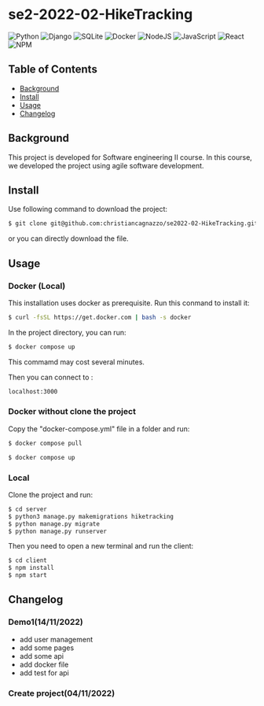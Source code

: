 # se2-2022-02-HikeTracking
![Python](https://img.shields.io/badge/python-3670A0?style=for-the-badge&logo=python&logoColor=ffdd54)
![Django](https://img.shields.io/badge/django-%23092E20.svg?style=for-the-badge&logo=django&logoColor=white)
![SQLite](https://img.shields.io/badge/sqlite-%2307405e.svg?style=for-the-badge&logo=sqlite&logoColor=white)
![Docker](https://img.shields.io/badge/docker-%230db7ed.svg?style=for-the-badge&logo=docker&logoColor=white)
![NodeJS](https://img.shields.io/badge/node.js-6DA55F?style=for-the-badge&logo=node.js&logoColor=white)
![JavaScript](https://img.shields.io/badge/javascript-%23323330.svg?style=for-the-badge&logo=javascript&logoColor=%23F7DF1E)
![React](https://img.shields.io/badge/react-%2320232a.svg?style=for-the-badge&logo=react&logoColor=%2361DAFB)
![NPM](https://img.shields.io/badge/NPM-%23000000.svg?style=for-the-badge&logo=npm&logoColor=white)

## Table of Contents
- [Background](#background) 
- [Install](#install)
- [Usage](#usage)
- [Changelog](#changelog)
<!--- [Describe directory](#describedirectort)-->

## Background
This project is developed for Software engineering II course. In this course, we developed the project using agile software development.

## Install
Use following command to download the project:
```sh
$ git clone git@github.com:christiancagnazzo/se2022-02-HikeTracking.git
```
or you can directly download the file.   
  
## Usage   

### Docker (Local)

This installation uses docker as prerequisite. Run this conmand to install it:
```sh
$ curl -fsSL https://get.docker.com | bash -s docker
```

<!--
## Describe directory

### server

### client
-->

In the project directory, you can run:
```sh
$ docker compose up
```
This commamd may cost several minutes. 
  
Then you can connect to :
```sh
localhost:3000
```

### Docker without clone the project
Copy the "docker-compose.yml" file in a folder and run:
```sh
$ docker compose pull
```
```sh
$ docker compose up
```

### Local

Clone the project and run:
```sh
$ cd server
$ python3 manage.py makemigrations hiketracking
$ python manage.py migrate  
$ python manage.py runserver
```
  
Then you need to open a new terminal and run the client:
```sh
$ cd client
$ npm install
$ npm start
```


## Changelog

### Demo1(14/11/2022)
- add user management
- add some pages
- add  some api
- add docker file
- add test for api 
  
### Create project(04/11/2022)

